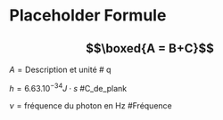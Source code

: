 # Placeholder Formule 
## $$\boxed{A = B+C}$$

$A = \text{Description et unité}$  # q

$h = 6.63.10^{-34} J\cdot s$ #C_de_plank

$\nu = \text{fréquence du photon en Hz}$ #Fréquence
